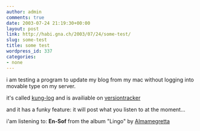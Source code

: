 ```yaml
---
author: admin
comments: true
date: 2003-07-24 21:19:30+00:00
layout: post
link: http://habi.gna.ch/2003/07/24/some-test/
slug: some-test
title: some test
wordpress_id: 337
categories:
- none
---
```


i am testing a program to update my blog from my mac without logging into movable type on my server.
  

it's called [kung-log](http://www.kung-foo.tv/kunglog.php) and is availiable on [versiontracker](www.versiontracker.com)




and it has a funky feature: it will post what you listen to at the moment...  

i'am listening to:  **En-Sof** from the album "Lingo" by [Almamegretta](http://www.google.com/search?q=%22Almamegretta%22)
